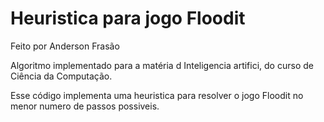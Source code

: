 # Heuristica para jogo Floodit

Feito por Anderson Frasão

Algoritmo implementado para a matéria d Inteligencia artifici, do curso de Ciência da Computação.

Esse código implementa uma heuristica para resolver o jogo Floodit no menor numero de passos possiveis.